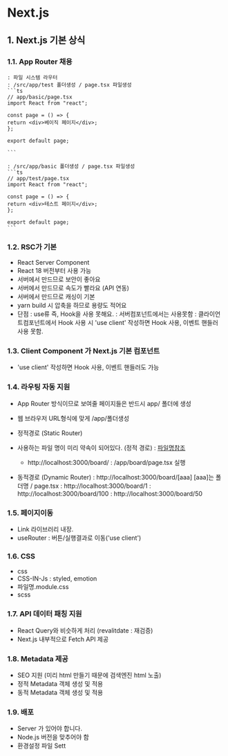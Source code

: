# Next.js

## 1. Next.js 기본 상식

### 1.1. App Router 채용

    : 파일 시스템 라우터
    : /src/app/test 폴더생성 / page.tsx 파일생성
    ```ts
    // app/basic/page.tsx
    import React from "react";

    const page = () => {
    return <div>베이직 페이지</div>;
    };

    export default page;

    ```

    : /src/app/basic 폴더생성 / page.tsx 파일생성
    ```ts
    // app/test/page.tsx
    import React from "react";

    const page = () => {
    return <div>테스트 페이지</div>;
    };

    export default page;
    ```

### 1.2. RSC가 기본

- React Server Component
- React 18 버전부터 사용 가능
- 서버에서 만드므로 보안이 좋아요
- 서버에서 만드므로 속도가 빨라요 (API 연동)
- 서버에서 만드므로 캐싱이 기본
- yarn build 시 압축을 하므로 용량도 적어요
- 단점
  : use류 즉, Hook을 사용 못해요.
  : 서버컴포넌트에서는 사용못함
  : 클라이언트컴포넌트에서 Hook 사용 시
  'use client' 작성하면 Hook 사용, 이벤트 핸들러 사용 못함.

### 1.3. Client Component 가 Next.js 기본 컴포넌트

- 'use client' 작성하면 Hook 사용, 이벤트 핸들러도 가능

### 1.4. 라우팅 자동 지원

- App Router 방식이므로 보여줄 페이지들은 반드시 app/ 폴더에 생성
- 웹 브라우저 URL형식에 맞게 /app/폴더생성
- 정적경로 (Static Router)
- 사용하는 파일 명이 미리 약속이 되어있다. (정적 경로)
  : [파일명참조](https://nextjs.org/docs/getting-started/project-structure)

  - http://localhost:3000/board/
    : /app/board/page.tsx 실행

- 동적경로 (Dynamic Router)
  : http://localhost:3000/board/[aaa] [aaa]는 폴더명 / page.tsx
  : http://localhost:3000/board/1
  : http://localhost:3000/board/100
  : http://localhost:3000/board/50

### 1.5. 페이지이동

- Link 라이브러리 내장.
- useRouter : 버튼/실행결과로 이동('use client')

### 1.6. CSS

- css
- CSS-IN-Js : styled, emotion
- 파일명.module.css
- scss

### 1.7. API 데이터 패칭 지원

- React Query와 비슷하게 처리 (revalitdate : 재검증)
- Next.js 내부적으로 Fetch API 제공

### 1.8. Metadata 제공

- SEO 지원 (미리 html 만들기 때문에 검색엔진 html 노출)
- 정적 Metadata 객체 생성 및 적용
- 동적 Metadata 객체 생성 및 적용

### 1.9. 배포

- Server 가 있어야 합니다.
- Node.js 버전을 맞추어야 함
- 환경설정 파일 Sett
